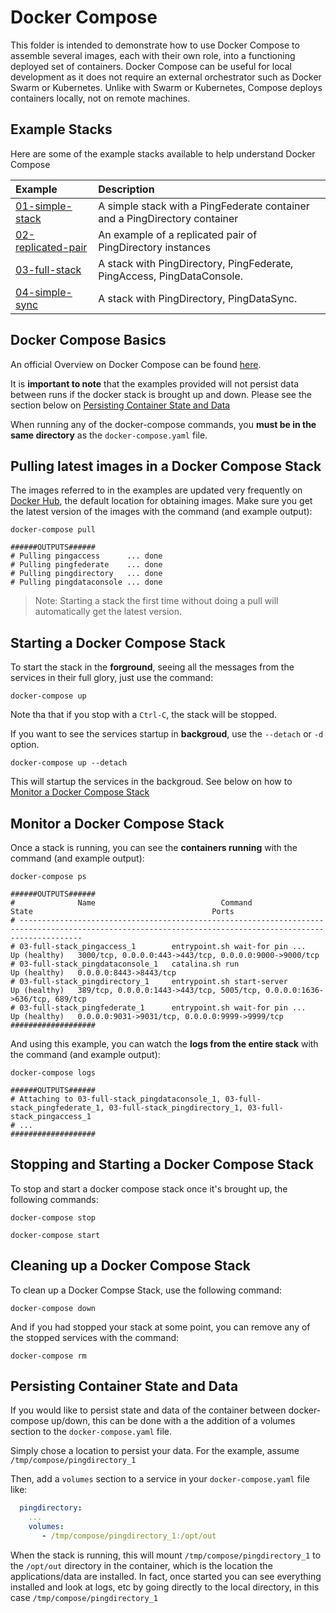 # Docker Compose

This folder is intended to demonstrate how to use Docker Compose to assemble several images, each with their own role, into a functioning deployed set of containers. Docker Compose can be useful for local development as it does not require an external orchestrator such as Docker Swarm or Kubernetes. Unlike with Swarm or Kubernetes, Compose deploys containers locally, not on remote machines.

## Example Stacks

Here are some of the example stacks available to help understand Docker Compose

| Example | Description |
| :--- | :--- |
| [01-simple-stack](./01-simple-stack/README.md) | A simple stack with a PingFederate container and a PingDirectory container |
| [02-replicated-pair](./02-replicated-pair/README.md) | An example of a replicated pair of PingDirectory instances |
| [03-full-stack](./03-full-stack/README.md) | A stack with PingDirectory, PingFederate, PingAccess, PingDataConsole. |
| [04-simple-sync](04-simple-sync/README.md) | A stack with PingDirectory, PingDataSync. |

## Docker Compose Basics

An official Overview on Docker Compose can be found [here](https://docs.docker.com/compose/overview/).

It is **important to note** that the examples provided will not persist data between runs if the docker stack is brought up and down. Please see the section below on [Persisting Container State and Data](./#persisting-container-state-and-data)

When running any of the docker-compose commands, you **must be in the same directory** as the `docker-compose.yaml` file.

## Pulling latest images in a Docker Compose Stack

The images referred to in the examples are updated very frequently on [Docker Hub](https://hub.docker.com/u/pingidentity), the default location for obtaining images. Make sure you get the latest version of the images with the command \(and example output\):

```text
docker-compose pull

######OUTPUTS######
# Pulling pingaccess      ... done
# Pulling pingfederate    ... done
# Pulling pingdirectory   ... done
# Pulling pingdataconsole ... done
```

> Note: Starting a stack the first time without doing a pull will automatically get the latest version.

## Starting a Docker Compose Stack

To start the stack in the **forground**, seeing all the messages from the services in their full glory, just use the command:

`docker-compose up`

Note tha that if you stop with a `Ctrl-C`, the stack will be stopped.

If you want to see the services startup in **backgroud**, use the `--detach` or `-d` option.

`docker-compose up --detach`

This will startup the services in the backgroud. See below on how to [Monitor a Docker Compose Stack](./#monitor-a-docker-compose-stack)

## Monitor a Docker Compose Stack

Once a stack is running, you can see the **containers running** with the command \(and example output\):

```text
docker-compose ps

######OUTPUTS######
#              Name                            Command                  State                                        Ports
# ----------------------------------------------------------------------------------------------------------------------------------------------------------
# 03-full-stack_pingaccess_1        entrypoint.sh wait-for pin ...   Up (healthy)   3000/tcp, 0.0.0.0:443->443/tcp, 0.0.0.0:9000->9000/tcp
# 03-full-stack_pingdataconsole_1   catalina.sh run                  Up (healthy)   0.0.0.0:8443->8443/tcp
# 03-full-stack_pingdirectory_1     entrypoint.sh start-server       Up (healthy)   389/tcp, 0.0.0.0:1443->443/tcp, 5005/tcp, 0.0.0.0:1636->636/tcp, 689/tcp
# 03-full-stack_pingfederate_1      entrypoint.sh wait-for pin ...   Up (healthy)   0.0.0.0:9031->9031/tcp, 0.0.0.0:9999->9999/tcp
###################
```

And using this example, you can watch the **logs from the entire stack** with the command \(and example output\):

```text
docker-compose logs

######OUTPUTS######
# Attaching to 03-full-stack_pingdataconsole_1, 03-full-stack_pingfederate_1, 03-full-stack_pingdirectory_1, 03-full-stack_pingaccess_1
# ...
###################
```

## Stopping and Starting a Docker Compose Stack

To stop and start a docker compose stack once it's brought up, the following commands:

`docker-compose stop`

`docker-compose start`

## Cleaning up a Docker Compose Stack

To clean up a Docker Compse Stack, use the following command:

`docker-compose down`

And if you had stopped your stack at some point, you can remove any of the stopped services with the command:

`docker-compose rm`

## Persisting Container State and Data

If you would like to persist state and data of the container between docker-compose up/down, this can be done with a the addition of a volumes section to the `docker-compose.yaml` file.

Simply chose a location to persist your data. For the example, assume `/tmp/compose/pingdirectory_1`

Then, add a `volumes` section to a service in your `docker-compose.yaml` file like:

```yaml
  pingdirectory:
    ...
    volumes:
       - /tmp/compose/pingdirectory_1:/opt/out
```

When the stack is running, this will mount `/tmp/compose/pingdirectory_1` to the `/opt/out` directory in the container, which is the location the applications/data are installed. In fact, once started you can see everything installed and look at logs, etc by going directly to the local directory, in this case `/tmp/compose/pingdirectory_1`

